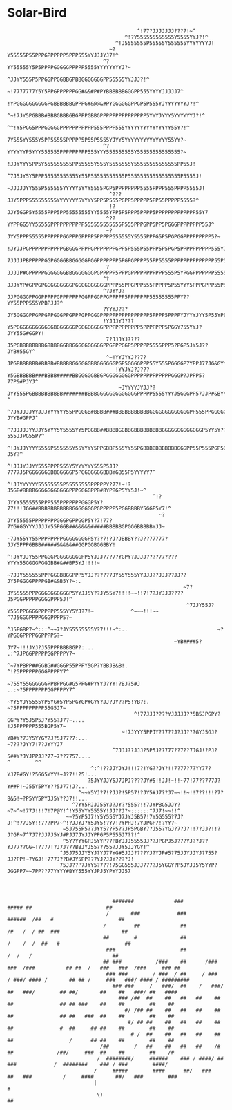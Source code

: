 # Solar-Bird


                                              ^!77?JJJJJJJ???7!~^
                                          ^!?Y555555555555Y5555YYJ?!^
                                       ^!J5555555P55555Y555555YYYYYYYJ!
                                     ~?Y55555P55PPPGPPPPPP5PPP555YYJJJYJ7!^
                                   ^?YY55555Y5P5PPPPGGGGGPPPPP5555YYYYYYYYJ?~
                                  ^JJYY555P5PPGGPPGGBBGPBBGGGGGGGPP55555YYJJJ?!^
                         ~!7777777Y5Y5PPGPPPPPPGG#&&#P#PYBBBBBBGGGPP555YYYYJJJJJ7^
                       !YPGGGGGGGGGGPGBBBBBBGPPPG#&@@&#PYGGGGGGPPGP5P555YJYYYYYYYJ?!^
                        ^~!7JY5PGBBB#BBBGBBBGBGPPPGBBGPPPPPPPPPPPPPPP5YYYJYYY5YYYYYYJ?!^
                                ^^!Y5PGG5PPPGGGGGPPPPPPPPPPP555PPPP555YYYYYYYYYYYYYYY55Y?!^
                                   7Y555YY555Y5PP55555PPPPP5P55P5555YJYY5YYYYYYYYYYYYYY55YY?~
                                   ^?YYYYYYP5YYY555555PPPPPPPPP555YYY555555555Y55555555555555?~
                                    !JJYYYY5PP5Y555555555PP55555Y555Y5555555Y55555555555555PP55J!
                                    ^7J5JY5Y5PPP55555555555Y55P55555555555P55555555555555555P5555J!
                                     ~JJJJJYY555P555555YYYYY5YYY5555PGP5PPPPPPPP5555PPPP555PPPP5555J!
                                     ^???JJY5PPP555555555YYYYYYY5YYYY5PP5P555PGPP5PPPPP5PP55PPPPP5555?^
                                     !?JJY5GGP5Y5555PPP5PP55555555YY5555YPP5P5PPP5PPPP5PPPPPPPPPPPPP55Y7
                                    ^??YYPPGG5YY55555PPPPPPPPPPP555555555555P555PPPGPP5PP5PGGGPPPPPPPP55J^
                                    ~?JYY5PPP55555PPPPPPGGPPPGPPPP5PPPPP555555Y5555PPPG5P5PGPGGPPPPPPPPP5?~
                                    !JYJJPGPPPPPPPPPPPGBGGGPPPPGPPPPPPPGPP5P555P55PPP5P5PGP5PPPPPPPPPP555YJ!
                                    7JJJJPBPPPPPGGPGGGGBBGGGGGPGGPPPPPPP5PGPGPPPP55PP5555PPPPPPPPPPPPPP55P5YJ!^
                                    ?JJJJP#GPPPPPGGGGGGGBBGGGGGGGPGPPPPP5PPPGPPPPPPPPPPP555P5YPGGPPPPPPP55555YYJ!^
                                   ^?JJJYYP#GPPGPGGGGGGGGGPGGGGGGGGGGPPPP55PPGPPP555PPPPP5P55YYY5PPPGPPP55P55YJP5J!^
                                   ^?JYYJ?JJPGGGGPPGGPPPPPGPPPPPPPGGPPGGPPGPPPPP5PPPPPPP55555555PPY??YY55PPP555YPBPJJ?^
                                   ?YYYJ???JY5GGGGPPGPPGPPGGGPPGPPPGPPGGGPPPPPPPPPPPPPPPP5PPPP5PPPPYJYYYJYY5P55YPBG5YJ~
                                   !YJJJYJ???Y5PGGGGGGGGGGGGBGGGGGGPGGGGGGGGPPPPPPPPPPPP5PPPPPPP5PGGY755YYJ?JYY55G#GGPY!
                                    7?JJJYJ????J5PGBBBBBBBBGBBBBGGBBGGGGGGGGGGPPGPPPGGP5PPPPP5555PPP5?PGP5JY5J??JYB#55GY^
                                    ^~!YYJYYJ??7?JPGBBBBBBB#BBBB#BBBBBGGGGGGBBGGGGGGPGP5GGGGPPP55Y555PGGGGP7YPPJ77JG&GYYY!
                                       !YYJYJ?J???Y5GBBBBBB###BBBB#####BBGGGGGBBGPGGGGGGGGPPPPPPPPPPPPPGGGP?JPPP5?77P&#PJYJ^
                                        ~JYYYYJYJJ??JYY555PGBBBBBBBBBB#######BBBBGGGGGGGGGGGGGPPPPP5555YYYJ5GGGPP57JJP#&BYY?^
                                         ^7JYJJJJYYJJJYYYYYY55PPGGGB#BBBB###BBBBBBBBBBBGGGGGGGGGGGGGPP555PPGGGGGG5??JYYB#GPPJ^
                                           ^7JJJJJYYJJY5YYY5Y5555YY5PGGBB##BBBBGGBBGBBBBBBBBBGGGGGGGGGGGGGP5YY5Y???555JJPG55P?^
                                             ^!JYJJYYYY5555P555555Y55YYYY5PPGBBP555YY55PGBBBBBBBBBBBGGGPP55P555PGP5GPYPYJYY?J5Y?^
                                               ^!JJJYJJYY555PPPP555Y5YYYYYY555P5JJ?7777J5PGGGGGGGBBGGGGGP5PGGGGGGGBBBYGB55P5YYYYY7^
                                                 ^!JJYYYYYY55555555P55555555PPPPPY?77!~!?J5GB#BBBBGGGGGGGGGGGPPPGGGGPPB#BYPBGP5YY5J!~^
                                                   ^!?JYYY5555555PPP555PPPPPPPGGGP5Y?77!!!JGG##BBBBBBBBBBBGGGGGGGPGPPPPP5PGGBBBBY5GGP5Y7!^
                                                     ~?JYY55555PPPPPPPPGGGPGPPGGP5Y?7!77?7YG#GGYYYJJJJY55PGGB##&&&&&#####BBBBBGPGGGBBBBBYJJ~
                                                       ~7JY55YY55PPPPPPPPGGGGGGGGP5Y??7!?J?JBBBY??J??77777?JJY5PPPGBBB#####&&&&&##GGPGGBGGBBY!
                                                         ^!JYYJJY55PPGGGPGGGGGGGGPP5YJJJ77?7?YGPY?JJJJ????77????YYYY55GGGGPGGGBB#&##BP5YJ!!!!~
                                                           ~7JJY555555PPPGGGBBGGPPP5YJJ?????7JY55Y555YYJJJ??JJJ??JJ??JY5PGGGGPPPPGB#&&B5Y?~:.
                                                             ~7?JY55555PPPGGGGGGGGGGP5YYJJ5Y??JY55Y7!!!!~~!!7!7?JYJJJ????J5PGGPPPPPGGGGPPP5J!^
                                                              ^7JJY55J?Y555PPGGGGPPPPPP555YY5YJ?7!~            ^~~~!!!~~   ^7J5GGGPPPPGGGPPPP5?~
                                                           ^J5PGBP7~^:::^~~7?JY55555555Y?7!!!~^:..                             ~?YPGGGPPPPGGPPPP5?~
                                                          ~YB####5?JY7~!!!JYJ?J55PPPBBBBGP?:...                                 .:^7JPGGPPPPPGGPPPPY7~
                                                      ^~7YPBPP##GGBG##GGGP55PPPY5GP?YBBJB&B!.                                        ^!?5PPPPPPGGGPPPPY7^
                                                  ~755Y55GGGGGGPPBPPGG#G5PPG#PYYYJ?YY!?BJ?5#J                                         ..:~?5PPPPPPPGGPPPPY7^
                                                 ~YY5YJY5555YP5YG#5YP5PGYGP#GYY?JJ?JY??P5!YB?:.                                              ~?5PPPPPPPPP55G5J7~
                                             ^!77JJJ????YJJJJJ??5B5JPGPY?GGPY?Y5J5P5J?Y55?J7?~....                                              !J5PPPPPP555BGP5Y7~
                                         ~!7JYYY5PPJY??7??J?JJ???GYJ5GJ?YB#Y?7JY5YYGY?J?5J77?7:...                                                 ~7???JYY7!7?JYYYJ7
                                      ^7JJJ??JJJ?5P5J??777??7??7JGJ!?PJ?5##Y?JYJPPJJ?77~7??7757....                                                       ^        ^^
                               ^:^!??JJYJYJ!!!7?!YG??JY?!!7?77?7?YY77?YJ7B#GY!?5GG5YYY!~J?7!!?5!...
                              ?5JYYJJY5J7JPJ????JY#5!!JJ!~!!~77!77??777J?Y##P!~J55Y5PYY??5J77!J?...
                           ^~~Y5YJ?7!?JJ?!5P57!?JY5#J7??J7~~!!~!!7??!!!?7?B&5!~?P5YY5PYJJ5Y??J7!!...
                         ^7YY5PJJJ55YJ?JY??555?!!7JYPBG5JJY?~7~^~!77J!!!7!7P@Y!^!Y55YYY5555Y!JJ??J?~::::::^7J7!~~!!^
                       ~~?5YP5J7!Y5Y555YJ7JYJ5B57!7Y5G555?7J?J!^!77J5Y!!77?PP7~^!?JJYJ?Y5JY5!?Y7!?YPPJ!7YJPGP7!?YY?~
                      ~5J755P5??JYY5??P5??JP5PGBY7?J55?YGJ?7?J?!!7?JJ?!!?J?GP~7^7J7?JJ7J5YJ#PJJ7JYJJYPPGP5P555J7??!^
                      ^5Y?YYYGPJ5YYP?7PBYJJJ5555JJ??JPGPJ5J?7?YJ??J??YJ77??GG~!?777!?J7J?7?BBJYJ55???55?JJY5JJYGY!^
                     ^J5J75JJY5YJ?YJ77YG#5JJJ????YJ?YJP#5?75JJYJJYJ?755?JJ?PP!~7YGJ!!777J??B#JY5PP??7YJ?JJY????J!
                     75JJ??P7JYY5?7??!75GG555JJJ777?J5YGGY?P5JYJJ5Y5YYP?JGGPP7~~7PP??77YYYY#BYY555YYJPJ5YPYYJJ57




                                      #######             ###                                   ##### ##                        ##    
                                    /       ###            ###                               ######  /##   #                     ##   
                                   /         ##             ##                              /#   /  / ##  ###                    ##   
                                   ##        #              ##                             /    /  /  ##   #                     ##   
                                    ###                     ##                                 /  /   /                          ##   
                                   ## ###           /###    ##      /###   ###  /###          ## ##  /   ###   ###  /###     ### ##   
                                    ### ###        / ###  / ##     / ###  / ###/ #### /       ## ## /     ###   ###/ #### / ######### 
                                      ### ###     /   ###/  ##    /   ###/   ##   ###/        ## ##/       ##    ##   ###/ ##   ####  
                                        ### /##  ##    ##   ##   ##    ##    ##               ## ## ###    ##    ##        ##    ##   
                                          #/ /## ##    ##   ##   ##    ##    ##               ## ##   ###  ##    ##        ##    ##   
                                           #/ ## ##    ##   ##   ##    ##    ##               #  ##     ## ##    ##        ##    ##   
                                            # /  ##    ##   ##   ##    ##    ##                  /      ## ##    ##        ##    ##   
                                  /##        /   ##    ##   ##   ##    /#    ##              /##/     ###  ##    ##        ##    /#   
                                 /  ########/     ######    ### / ####/ ##   ###            /  ########    ### / ###        ####/     
                                /     #####        ####      ##/   ###   ##   ###          /     ####       ##/   ###        ###      
                                |                                                          #                                          
                                 \)                                                         ##                                        
                                                                                                      
